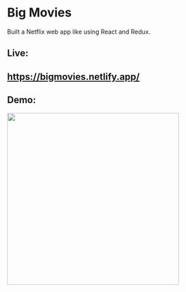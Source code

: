# Big Movies

Built a Netflix web app like using React and Redux.

## Live:

## https://bigmovies.netlify.app/

## Demo:

<img src=https://user-images.githubusercontent.com/52018183/176925671-87c2daa4-115f-4440-acc7-218e2146701d.png with=400 height=400/>
